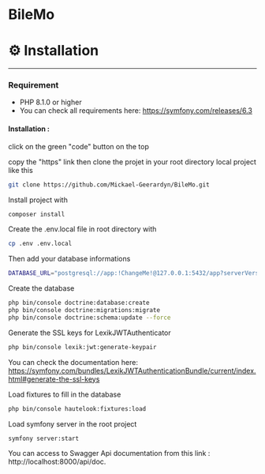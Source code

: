# BileMo

# ⚙️ Installation
____________________
### Requirement 

- PHP 8.1.0 or higher
- You can check all requirements here:
https://symfony.com/releases/6.3

#### Installation :

click on the green "code" button on the top

copy the "https" link then clone the projet in your root directory local project like this

```bash
git clone https://github.com/Mickael-Geerardyn/BileMo.git
```

Install project with
```bash
composer install
```

Create the .env.local file in root directory with
```bash
cp .env .env.local
```

Then add your database informations
```bash
DATABASE_URL="postgresql://app:!ChangeMe!@127.0.0.1:5432/app?serverVersion=15&charset=utf8"
```

Create the database
```bash
php bin/console doctrine:database:create
php bin/console doctrine:migrations:migrate
php bin/console doctrine:schema:update --force
```

Generate the SSL keys for LexikJWTAuthenticator
```bash
php bin/console lexik:jwt:generate-keypair
```

You can check the documentation here: https://symfony.com/bundles/LexikJWTAuthenticationBundle/current/index.html#generate-the-ssl-keys

Load fixtures to fill in the database
```bash
php bin/console hautelook:fixtures:load  
```

Load symfony server in the root project
```bash
symfony server:start
```

You can access to Swagger Api documentation from this link : http://localhost:8000/api/doc.
